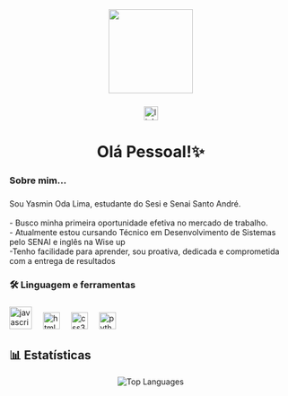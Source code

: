 <div align="center">
  <img height="150" src="https://media.giphy.com/media/M9gbBd9nbDrOTu1Mqx/giphy.gif"  />
</div>

###

<div align="center">
  <img src="https://img.shields.io/static/v1?message=LinkedIn&logo=linkedin&label=&color=0077B5&logoColor=white&labelColor=&style=for-the-badge" height="25" alt="linkedin logo"  />
 
</div>


###

<h1 align="center">Olá Pessoal!✨</h1>

###

<h3 align="left">Sobre mim...</h3>

###

<p align="left">Sou Yasmin Oda Lima, estudante do Sesi e Senai Santo André.<br><br>- Busco minha primeira oportunidade efetiva no mercado de trabalho.<br>- Atualmente estou cursando Técnico em Desenvolvimento de Sistemas pelo SENAI e inglês na Wise up <br>-Tenho facilidade para aprender, sou proativa, dedicada e comprometida com a entrega de resultados</p>

###

<h3 align="left">🛠 Linguagem e ferramentas </h3>

###

<div align="left">
  <img src="https://cdn.jsdelivr.net/gh/devicons/devicon/icons/javascript/javascript-original.svg" height="40" alt="javascript logo"  />
  <img width="12" />
  <img src="https://cdn.jsdelivr.net/gh/devicons/devicon/icons/html5/html5-original.svg" height="30" alt="html5 logo" />
  <img width="12" />
  <img src="https://cdn.jsdelivr.net/gh/devicons/devicon/icons/css3/css3-original.svg" height="30" alt="css3 logo"  />
  <img width="12" />
  <img src="https://cdn.jsdelivr.net/gh/devicons/devicon/icons/python/python-original.svg" height="30" alt="python logo" />
  <img width="12" />


</div>

###

## 📊 Estatísticas

<div align="center">
  
  
  ![Top Languages](https://github-readme-stats.vercel.app/api/top-langs/?username=YasminOdaLima&layout=compact&theme=tokyonight)

</div>


